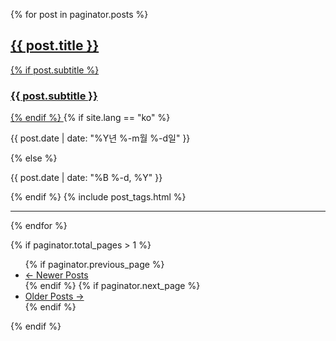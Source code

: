 {% for post in paginator.posts %}
<div class="post-preview">
    <a href="{{ post.url | prepend: site.baseurl }}">
        <h2 class="post-title">            {{ post.title }}
        </h2>
        {% if post.subtitle %}
        <h3 class="post-subtitle">
            {{ post.subtitle }}
        </h3>
        {% endif %}
    </a>
    {% if site.lang == "ko" %}
    <p class="post-meta">{{ post.date | date: "%Y년 %-m월 %-d일" }}</p>
    {% else %}
    <p class="post-meta">{{ post.date | date: "%B %-d, %Y" }}</p>
    {% endif %}
    {% include post_tags.html %}
</div>
<hr>
{% endfor %}

<!-- Pager -->
{% if paginator.total_pages > 1 %}
<ul class="pager">
    {% if paginator.previous_page %}
    <li class="previous">
        <a href="{{ paginator.previous_page_path | prepend: site.baseurl }}">&larr; Newer Posts</a>
    </li>
    {% endif %}
    {% if paginator.next_page %}
    <li class="next">
        <a href="{{ paginator.next_page_path | prepend: site.baseurl }}">Older Posts &rarr;</a>
    </li>
    {% endif %}
</ul>
{% endif %}